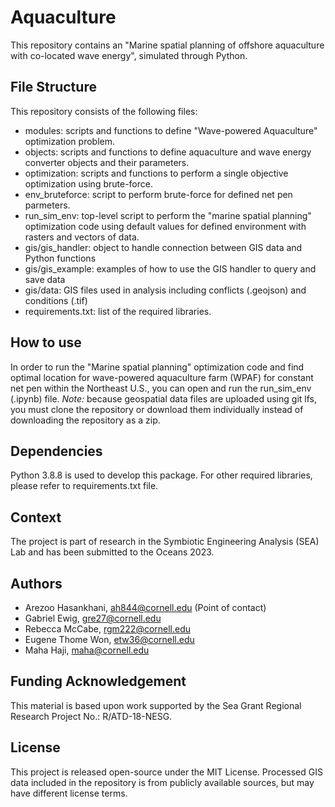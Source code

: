 # Aquaculture
This repository contains an "Marine spatial planning of offshore aquaculture with co-located wave energy", simulated through Python.

## File Structure
This repository consists of the following files:
- modules: scripts and functions to define "Wave-powered Aquaculture" optimization problem.
- objects: scripts and functions to define aquaculture and wave energy converter objects and their parameters.
- optimization: scripts and functions to perform a single objective optimization using brute-force.
- env_bruteforce: script to perform brute-force for defined net pen parmeters.
- run_sim_env: top-level script to perform the "marine spatial planning" optimization code using default values for defined environment with rasters and vectors of data.
- gis/gis_handler: object to handle connection between GIS data and Python functions
- gis/gis_example: examples of how to use the GIS handler to query and save data
- gis/data: GIS files used in analysis including conflicts (.geojson) and conditions (.tif)
- requirements.txt: list of the required libraries.

## How to use
In order to run the "Marine spatial planning" optimization code and find optimal location for wave-powered aquaculture farm (WPAF) for constant net pen within the Northeast U.S., you can open and run the run_sim_env (.ipynb) file. *Note:* because geospatial data files are uploaded using git lfs, you must clone the repository or download them individually instead of downloading the repository as a zip.

## Dependencies
Python 3.8.8 is used to develop this package. 
For other required libraries, please refer to requirements.txt file.

## Context
The project is part of research in the Symbiotic Engineering Analysis (SEA) Lab and has been submitted to the Oceans 2023.

## Authors
- Arezoo Hasankhani, ah844@cornell.edu (Point of contact)
- Gabriel Ewig, gre27@cornell.edu
- Rebecca McCabe, rgm222@cornell.edu 
- Eugene Thome Won, etw36@cornell.edu
- Maha Haji, maha@cornell.edu

## Funding Acknowledgement
This material is based upon work supported by the Sea Grant Regional Research Project No.: R/ATD-18-NESG.

## License
This project is released open-source under the MIT License. Processed GIS data included in the repository is from publicly available sources, but may have different license terms.
